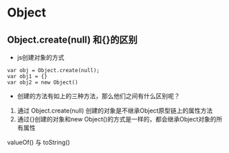 # Object

## Object.create(null) 和{}的区别

- js创建对象的方式
```
var obj = Object.create(null);
var obj1 = {}
var obj2 = new Object()
```

- 创建的方法有如上的三种方法，那么他们之间有什么区别呢？
1. 通过 Object.create(null) 创建的对象是不继承Object原型链上的属性方法
2. 通过{}创建的对象和new Object()的方式是一样的，都会继承Object对象的所有属性


valueOf() 与 toString()